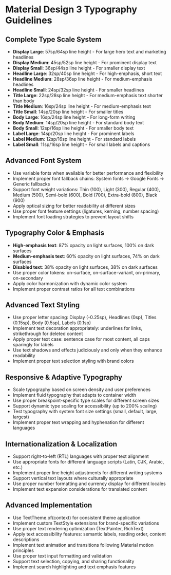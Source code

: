 # Material Design 3 Typography Guidelines

## Complete Type Scale System
- **Display Large**: 57sp/64sp line height - For large hero text and marketing headlines
- **Display Medium**: 45sp/52sp line height - For prominent display text
- **Display Small**: 36sp/44sp line height - For smaller display text
- **Headline Large**: 32sp/40sp line height - For high-emphasis, short text
- **Headline Medium**: 28sp/36sp line height - For medium-emphasis headlines
- **Headline Small**: 24sp/32sp line height - For smaller headlines
- **Title Large**: 22sp/28sp line height - For medium-emphasis text shorter than body
- **Title Medium**: 16sp/24sp line height - For medium-emphasis text
- **Title Small**: 14sp/20sp line height - For smaller titles
- **Body Large**: 16sp/24sp line height - For long-form writing
- **Body Medium**: 14sp/20sp line height - For standard body text
- **Body Small**: 12sp/16sp line height - For smaller body text
- **Label Large**: 14sp/20sp line height - For prominent labels
- **Label Medium**: 12sp/16sp line height - For standard labels
- **Label Small**: 11sp/16sp line height - For small labels and captions

## Advanced Font System
- Use variable fonts when available for better performance and flexibility
- Implement proper font fallback chains: System fonts → Google Fonts → Generic fallbacks
- Support font weight variations: Thin (100), Light (300), Regular (400), Medium (500), Semi-bold (600), Bold (700), Extra-bold (800), Black (900)
- Apply optical sizing for better readability at different sizes
- Use proper font feature settings (ligatures, kerning, number spacing)
- Implement font loading strategies to prevent layout shifts

## Typography Color & Emphasis
- **High-emphasis text**: 87% opacity on light surfaces, 100% on dark surfaces
- **Medium-emphasis text**: 60% opacity on light surfaces, 74% on dark surfaces
- **Disabled text**: 38% opacity on light surfaces, 38% on dark surfaces
- Use proper color tokens: on-surface, on-surface-variant, on-primary, on-secondary
- Apply color harmonization with dynamic color system
- Implement proper contrast ratios for all text combinations

## Advanced Text Styling
- Use proper letter spacing: Display (-0.25sp), Headlines (0sp), Titles (0.15sp), Body (0.5sp), Labels (0.1sp)
- Implement text decoration appropriately: underlines for links, strikethrough for deleted content
- Apply proper text case: sentence case for most content, all caps sparingly for labels
- Use text shadows and effects judiciously and only when they enhance readability
- Implement proper text selection styling with brand colors

## Responsive & Adaptive Typography
- Scale typography based on screen density and user preferences
- Implement fluid typography that adapts to container width
- Use proper breakpoint-specific type scales for different screen sizes
- Support dynamic type scaling for accessibility (up to 200% scaling)
- Test typography with system font size settings (small, default, large, largest)
- Implement proper text wrapping and hyphenation for different languages

## Internationalization & Localization
- Support right-to-left (RTL) languages with proper text alignment
- Use appropriate fonts for different language scripts (Latin, CJK, Arabic, etc.)
- Implement proper line height adjustments for different writing systems
- Support vertical text layouts where culturally appropriate
- Use proper number formatting and currency display for different locales
- Implement text expansion considerations for translated content

## Advanced Implementation
- Use TextTheme.of(context) for consistent theme application
- Implement custom TextStyle extensions for brand-specific variations
- Use proper text rendering optimization (TextPainter, RichText)
- Apply text accessibility features: semantic labels, reading order, content descriptions
- Implement text animation and transitions following Material motion principles
- Use proper text input formatting and validation
- Support text selection, copying, and sharing functionality
- Implement search highlighting and text emphasis features
